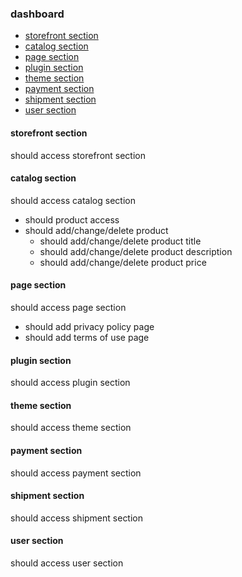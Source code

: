 ### dashboard
- [storefront section](#storefront-section)
- [catalog section](#catalog-section)
- [page section](#page-section)
- [plugin section](#plugin-section)
- [theme section](#theme-section)
- [payment section](#payment-section)
- [shipment section](#shipment-section)
- [user section](#user-section)

#### storefront section
should access storefront section

#### catalog section
should access catalog section
* should product access
* should add/change/delete product
  * should add/change/delete product title
  * should add/change/delete product description
  * should add/change/delete product price

#### page section
should access page section
* should add privacy policy page
* should add terms of use page

#### plugin section
should access plugin section

#### theme section
should access theme section

#### payment section
should access payment section

#### shipment section
should access shipment section

#### user section
should access user section
 
